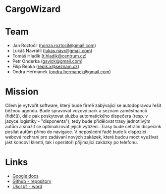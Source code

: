 CargoWizard
===========
# Team #
- Jan Roztočil (honza.roztocil@gmail.com)
- Lukáš Navrátil (lukas.navr@gmail.com)
- Tomáš Hladík (t.hladik@centrum.cz)
- Petr Onderka (gsvick@gmail.com)
- Filip Řepka (repik.x@seznam.cz)
- Ondra Heřmánek (ondra.hermanek@gmail.com)

# Mission #
Cílem je vytvořit software, který bude firmě zabývající se autodopravou řešit
běžnou agendu. Bude spravovat vozový park a seznam zaměstnanců (řidičů), dále
pak poskytovat službu automatického dispečera (resp. v jazyce logistiky -
"disponenta"), tedy bude přidělovat trasy jednotlivým autům a snažit se
optimalizovat jejich vytížení. Trasy bude cetrální dispečink posílat autům
přímo do navigace. V neposlední řadě bude k dispozici webové rozhraní pro 
zadávaní nových zakázek, které budou moct využívat jakt koncoví klienti, tak i
operátoři přijímající zakázky po telefonu.                              

# Links #
- [Google docs](https://docs.google.com/document/d/1ymMX19y3kHfJ77xJQ8NDcDHS1yBCDHuWDSaOqpiZZCQ/edit)
- [Github - repository](https://github.com/CargoWizard/CargoWizard)
- [Úkol #1 - word](https://docs.google.com/document/d/1hhc5ENNz3EX5S1nfaCkJaf00M6cgT_wNNvw37Q_9sSM/edit?usp=sharing)

